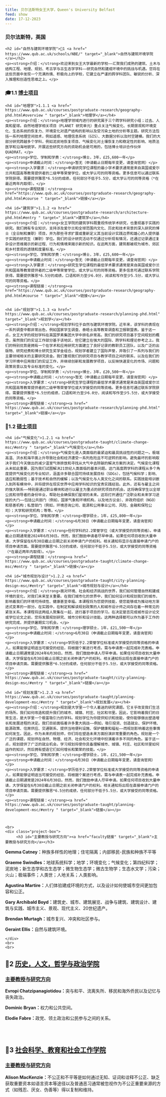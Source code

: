 ```yaml
---
title: 贝尔法斯特女王大学，Queen's University Belfast
feed: show
date: 17-12-2023
---
```


<html lang="zh">
<head>
    <meta charset="UTF-8">
    <title>贝尔法斯特女王大学，Queen's University Belfast</title>
    <link rel="stylesheet" href="/assets/css/CSS.css">
</head>
<body>
    <h3>贝尔法斯特，英国</h3>

    <h2 id="自然与建筑环境学院">🏫1 <a href=" https://www.qub.ac.uk/schools/NBE/" target="_blank">自然与建筑环境学院</a></h2>
    <p><strong>介绍：</strong>欢迎来到女王大学最新的学校——汇聚我们成熟的建筑、土木与结构工程、地理、规划、考古学与古生态学学科——研究自然和建成环境中的挑战与机遇。您将在这些页面中发现一个充满热情、积极向上的学校，它建立在严谨的跨学科团队、敏锐的分析、深入推理和创造性思维之上。</p>

<h3 id="博士项目">🎓1.1 <a href=" https://www.qub.ac.uk/schools/NBE/Study/PostgraduateResearch/" target="_blank">博士项目</a></h3>

    <h4 id="地理学">1.1.1 <a href=" https://www.qub.ac.uk/courses/postgraduate-research/geography-phd.html#overview " target="_blank">地理学</a></h4>
    <p><strong>介绍：</strong>地理学领域内进行的研究属于三个跨学科研究小组；过去、人类和星球。自然地理学相关项目（PLANET 研究单元）重点关注气候变化、长期景观和环境变化、生态系统的恢复力、环境变化对遗产结构的影响以及受污染土地的分析等主题。研究方法包括一系列地理空间技术，例如遥感、地理信息系统（GIS）、大数据分析以及时空建模。我们的大部分研究跨越多个学科，例如泥炭地恢复项目、气候变化对土壤恢复力和稳定性的影响、地质法医学和沿海地貌学。开展这些研究方向的资助机会是可用的，包括博士培训合作伙伴 QUADRAT。</p>
    <p><strong>学位、学制和学费：</strong>博士，3年，£25,600一年</p>
    <p><strong>申请截止时间：</strong>暂无（申请截止日期每年变更，请查询官网）</p>
    <p><strong>入学要求：</strong>申请研究学位课程的最小学术要求通常是来自英国或爱尔兰共和国高等教育提供者的二级甲等荣誉学位，或大学认可的同等资格。更多信息可以通过联系学院获得。需要提供雅思*6.5分的成绩，任何部分不低于5.5分，或大学认可的同等资格（*在最近两年内取得）。</p>
    <p><strong>课程链接：</strong><a href="https://www.qub.ac.uk/courses/postgraduate-research/geography-phd.html#course " target="_blank">链接</a></p>

    <h4 id="建筑学">1.1.2 <a href=" https://www.qub.ac.uk/courses/postgraduate-research/architecture-phd.html#entry " target="_blank">建筑学</a></h4>
    <p><strong>介绍：</strong>女王学院的建筑学科既重视传统学术研究，也重视基于实践的研究。我们拥有专业知识，支持涉及爱尔兰和全球范围内文化、历史和技术背景的深入研究的博士（全日制和兼职）项目，并为那些寻求扩展或重新定义其当前设计实践边界和雄心的人提供基于实践的研究生（兼职）学位。我们的设计研究活动不仅通过分析现有情况，还通过记录通过复杂设计思维揭示的新过程、行为和情境来揭示新的知识。在这两方面，建筑都被视为城市、郊区和乡村景观的透镜和度量标准。</p>
    <p><strong>学位、学制和学费：</strong>博士，3年，£25,600一年</p>
    <p><strong>申请截止时间：</strong>暂无（申请截止日期每年变更，请查询官网）</p>
    <p><strong>入学要求：</strong>研究生学位课程的最低学术要求通常是来自英国或爱尔兰共和国高等教育提供者的二级甲等荣誉学位，或大学认可的同等资格。更多信息可通过联系学院获得。需要提供雅思*6.5分的成绩，口语和听力至少6.0分，阅读和写作至少5.5分，或大学认可的同等资格。</p>
    <p><strong>课程链接：</strong><a href="https://www.qub.ac.uk/courses/postgraduate-research/geography-phd.html#course " target="_blank">链接</a></p>


    <h4 id="规划学">1.1.3 <a href=" https://www.qub.ac.uk/courses/postgraduate-research/planning-phd.html" target="_blank">规划学</a></h4>
    <p><strong>介绍：</strong>规划学科位于自然与建筑环境学院。近年来，该学科的表现在一系列调查中都非常出色，例如国家学生调查、泰晤士高等教育调查和卫报联盟表。鉴于这一点，女王大学的规划学科在英国罗素集团大学中排名非常高。我们的研究项目基于空间规划的概念，虽然我们的实证工作部分基于该地区，但它建立在强大的国际、跨学科和理论参考之上。我们的特别优势是拥有一个在学术和应用研究方面建立了良好记录的教职员工团队，以及广泛的出版物、研究经费和博士研究生奖学金组合。规划学者建立了国际声誉，并吸引了一系列与我们的主要领域相关的主要研究资金。我们重视我们的研究项目与教学项目之间的联系，以及在我们的学习环境中应用我们的实证工作，并继续创新和发展教学项目，以反映快速变化的市场、问题和政策背景以及专业标准的变化。</p>
    <p><strong>学位、学制和学费：</strong>博士，3年，£20,500一年</p>
    <p><strong>申请截止时间：</strong>暂无（申请截止日期每年变更，请查询官网）</p>
    <p><strong>入学要求：</strong>研究生学位课程的最低学术要求通常是来自英国或爱尔兰共和国高等教育提供者的二级甲等荣誉学位或大学接受的同等资格。更多信息可通过联系学院获得。需要提供雅思*6.5分的成绩，口语和听力至少6.0分，阅读和写作至少5.5分，或大学接受的同等资格。</p>
    <p><strong>课程链接：</strong><a href=" https://www.qub.ac.uk/courses/postgraduate-research/planning-phd.html" target="_blank">链接</a></p>


<h3 id="硕士项目">📖1.2 <a href=" https://www.qub.ac.uk/schools/NBE/" target="_blank">硕士项目</a></h3>

    <h4 id="气候变化">1.2.1 <a href=" https://www.qub.ac.uk/courses/postgraduate-taught/climate-change-msc/#entry " target="_blank">气候变化</a></h4>
    <p><strong>介绍：</strong>气候变化是人类面临的最紧迫和最具挑战性的问题之一。极端高温、洪水和海平面上升导致社会和经济遭受一系列危险且不可逆转的影响。避免最坏的影响取决于我们今天做出的减少温室气体排放和寻找从大气中去除碳的解决方案的决定。气候变化课程从未如此重要，因为我们试图解决21世纪人类面临的基本问题。这门高度跨学科的课程从多个角度提供气候变化的专业知识，涵盖许多联合国可持续发展目标（SDGs），包括气候科学；影响、适应和脆弱性；基于技术和自然的缓解；以及气候变化与人类文化之间的联系。实践技能培训嵌入到所有模块中，并将提供在现实世界中应用学科知识的宝贵实践经验。此外，还有与雇主之间的强大联系——特别是通过职业模块和进行以雇主为重点的研究项目的机会。这将确保学生以全球公民和领导者的身份毕业，帮助社会确保我们星球的未来。这将打开通往广泛职业和未来学习途径的大门——包括公共部门（例如，国家气象和环境机构，以及地方议会）、非政府组织（NGO）和慈善机构；私营部门（例如，环境咨询公司、能源和公用事业公司、风险、金融和保险公司）；大学和研究机构；等等。</p>
    <p><strong>学位、学制和学费：</strong>理学硕士，1年，£25,800一年</p>
    <p><strong>申请截止时间：</strong>6月30日（申请截止日期每年变更，请查询官网）</p>
    <p><strong>入学要求：</strong>任何学科的2.2荣誉学位（或大学接受的同等资格）。申请截止日期通常是2024年6月30日。然而，我们鼓励申请者尽早申请。如果任何项目收到大量申请，大学保留在6月30日截止日期之前关闭申请门户的权利。相关通知将显示在直接申请门户的项目申请页面。需要提供雅思*6.5分的成绩，任何部分不低于5.5分，或大学接受的同等资格（*在最近两年内取得）。</p>
    <p><strong>课程链接：</strong><a href=" https://www.qub.ac.uk/courses/postgraduate-taught/climate-change-msc/#entry " target="_blank">链接</a></p>

    <h4 id="城市规划与设计">1.2.2 <a href=" https://www.qub.ac.uk/courses/postgraduate-taught/city-planning-design-msc/#entry" target="_blank">城市规划与设计</a></h4>
    <p><strong>介绍：</strong>面对环境、社会和经济挑战的世界，我们如何管理自然和建成环境的变化，对我们未来至关重要。在我们城市化的世界中，我们如何设计和规划我们的城市，影响着我们的环境可持续性、健康甚至幸福。本课程将为您提供技能，使您能够成为推动地方渐进式变革的一部分。在实践中，在制定和解读规划政策的人和城市设计师之间存在着一种常见的紧张关系。本课程将这两组人聚集在一起，进行基于项目的学习。在决定是否完成城市设计论文或学位论文之前，您将发展规划研究、城市分析和设计技能。这两种选择都可以作为基于工作的研究完成，并提供暑期实习机会。</p>
    <p><strong>学位、学制和学费：</strong>理学硕士，1年，£21,500一年</p>
    <p><strong>申请截止时间：</strong>6月30日（申请截止日期每年变更，请查询官网）</p>
    <p><strong>入学要求：</strong>学历低于2.2荣誉学位标准或大学接受的同等资格的申请人，如果能够证明适当可接受的经验，将根据个案进行考虑。需与申请表一起完成补充表格。申请截止日期通常是2024年6月30日。然而，我们鼓励申请人尽早申请。如果任何项目收到大量申请，大学保留在6月30日截止日期之前关闭申请门户的权利。相关通知将出现在直接申请门户的项目申请页面。需要提供雅思*6.5分的成绩，任何部分不低于5.5分，或大学接受的同等资格。</p>
    <p><strong>课程链接：</strong><a href=" https://www.qub.ac.uk/courses/postgraduate-taught/city-planning-design-msc/#entry " target="_blank">链接</a></p>

    <h4 id="规划发展">1.2.3 <a href=" https://www.qub.ac.uk/courses/postgraduate-taught/planning-development-msc/#entry " target="_blank">规划发展</a></h4>
    <p><strong>介绍：</strong>规划是大学里一个令人着迷的研究课题。它关乎改变我们生活的场所。我们如何改造和提升我们的城市、城镇、村庄、社区和邻里。因此，它影响着我们的日常生活，是大学里一个极富吸引力的学科。规划学位为你提供知识和技能，使你能够做出塑造增长和发展进程的决定。我们目前面临着许多重大挑战——例如，吸引投资、创造就业、保护环境、能源政策、住房供应、交通联系、提供当地便利设施、保护健康和福祉——而规划影响着这些事情如何发生。因此，作为未来的规划师，你们将在塑造未来方面扮演非常重要的角色。规划是一个广泛的课题，规划师在自然、物理、经济、社会和文化环境中扮演着许多不同的角色。鉴于这一点，规划提供了广泛的就业机会。学习规划将使你具备理解城市、城镇、村庄、社区和邻里如何运作的知识，然后拥有塑造它们如何增长和繁荣的技能。</p>
    <p><strong>学位、学制和学费：</strong>理学硕士，1年，£21,500一年</p>
    <p><strong>申请截止时间：</strong>6月30日（申请截止日期每年变更，请查询官网）</p>
    <p><strong>入学要求：</strong>学历低于2.2荣誉学位标准或大学接受的同等资格的申请人，如果能够证明适当可接受的经验，将根据个案进行考虑。需与申请表一起完成补充表格。申请截止日期通常是2024年6月30日。然而，我们鼓励申请人尽早申请。如果任何项目收到大量申请，大学保留在6月30日截止日期之前关闭申请门户的权利。相关通知将出现在直接申请门户的项目申请页面。需要提供雅思*6.5分的成绩，任何部分不低于5.5分，或大学接受的同等资格。</p>
    <p><strong>课程链接：</strong><a href=" https://www.qub.ac.uk/courses/postgraduate-taught/planning-development-msc/#entry " target="_blank">链接</a></p>


   
    <br>
    <div class="project-box">
         <h3 id="主要教授与研究方向"><a href="faculty链接" target="_blank">主要教授与研究方向</a></h3>
<p><strong> Gemma Catney：</strong>种族多样性的地理；住宅隔离；内部移民-民族和种族不平等</p>
        <p><strong> Graeme Swindles：</strong>地球系统科学；地学；环境变化；气候变化；第四纪科学；泥炭地；新生态学和古生态学；微生物生态学；微古生物学；生态水文学；污染；火山；极端事件；人类世；人地关系；人类影响。</p>
        <p><strong> Agustina Martire：</strong>人们体验建成环境的方式，以及设计如何使城市空间更加包容和公正。</p>
        <p><strong> Gary Archibald Boyd：</strong>建筑史、城市、建筑展览、战争与建筑、建筑设计、建筑与实践、城市主义、景观、现代主义、20世纪遗产。</p>
        <p><strong> Brendan Murtagh：</strong>城市复兴、冲突和社区参与。</p>
        <p><strong> Geraint Ellis：</strong>自然与建筑环境。</p>


    </div>
    <br>
    <br>


<h2 id="历史，人文，哲学与政治学院">🏫2 <a href=" https://www.qub.ac.uk/schools/happ/
" target="_blank">历史，人文，哲学与政治学院</a></h2>

<div class="project-box">
         <h3 id="主要教授与研究方向"><a href=" https://www.qub.ac.uk/schools/happ/" target="_blank">主要教授与研究方向</a></h3>
<p><strong> Evropi Chatzipanagiotidou：</strong>突与和平、流离失所、移民和海外侨民以及记忆与丧失政治。</p>
        <p><strong> Dominic Bryan：</strong>权力和公共空间。</p>
        <p><strong> Elodie Fabre：</strong>政党、领土政治和公民参与之间的关系。</p>
 </div>
<br>
<br>

<h2 id="社会科学、教育和社会工作学院">🏫3 <a href=" https://www.qub.ac.uk/schools/ssesw/" target="_blank">社会科学、教育和社会工作学院</a></h2>

<div class="project-box">
         <h3 id="主要教授与研究方向"><a href=" https://www.qub.ac.uk/schools/ssesw/" target="_blank">主要教授与研究方向</a></h3>
<p><strong> Alison MacKenzie：</strong>不公正和不平等是如何通过无知、证词和诠释不公正、缺乏获取重要资本如语言资本等途径以及普通恶习通常被忽视作为不公正重要来源的方式（如残忍、厌女、伪善等）得以复制和维持。</p>
</div>

</body>
</html>

